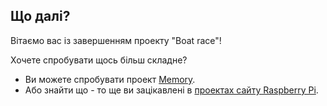 ## Що далі?

Вітаємо вас із завершенням проекту "Boat race"!

Хочете спробувати щось більш складне?

- Ви можете спробувати проект [Memory](https://projects.raspberrypi.org/en/projects/memory).
- Або знайти що - то ще ви зацікавлені в [проектах сайту Raspberry Pi](https://projects.raspberrypi.org/en/).